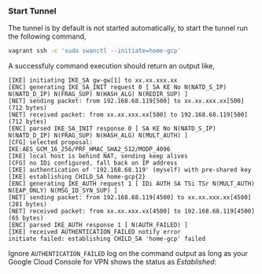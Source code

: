 ### Start Tunnel

The tunnel is by default is not started automatically, to start the tunnel run the following command,

```bash
vagrant ssh -c 'sudo swanctl --initiate=home-gcp'
```

A successfuly command execution should return an output like,

```text
[IKE] initiating IKE_SA gw-gw[1] to xx.xx.xxx.xx
[ENC] generating IKE_SA_INIT request 0 [ SA KE No N(NATD_S_IP) N(NATD_D_IP) N(FRAG_SUP) N(HASH_ALG) N(REDIR_SUP) ]
[NET] sending packet: from 192.168.68.119[500] to xx.xx.xxx.xx[500] (712 bytes)
[NET] received packet: from xx.xx.xxx.xx[500] to 192.168.68.119[500] (712 bytes)
[ENC] parsed IKE_SA_INIT response 0 [ SA KE No N(NATD_S_IP) N(NATD_D_IP) N(FRAG_SUP) N(HASH_ALG) N(MULT_AUTH) ]
[CFG] selected proposal: IKE:AES_GCM_16_256/PRF_HMAC_SHA2_512/MODP_4096
[IKE] local host is behind NAT, sending keep alives
[CFG] no IDi configured, fall back on IP address
[IKE] authentication of '192.168.68.119' (myself) with pre-shared key
[IKE] establishing CHILD_SA home-gcp{2}
[ENC] generating IKE_AUTH request 1 [ IDi AUTH SA TSi TSr N(MULT_AUTH) N(EAP_ONLY) N(MSG_ID_SYN_SUP) ]
[NET] sending packet: from 192.168.68.119[4500] to xx.xx.xxx.xx[4500] (281 bytes)
[NET] received packet: from xx.xx.xxx.xx[4500] to 192.168.68.119[4500] (65 bytes)
[ENC] parsed IKE_AUTH response 1 [ N(AUTH_FAILED) ]
[IKE] received AUTHENTICATION_FAILED notify error
initiate failed: establishing CHILD_SA 'home-gcp' failed
```

Ignore `AUTHENTICATION_FAILED` log on the command output as long as your Google Cloud Console for VPN shows the status as *Established*:
